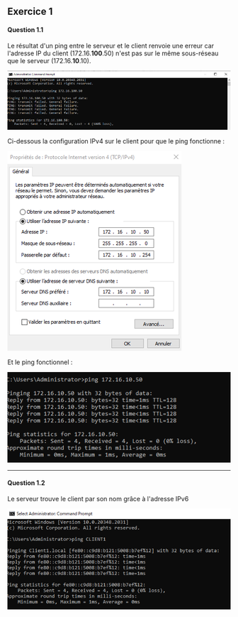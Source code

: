 ## Exercice 1

#### Question 1.1

Le résultat d'un ping entre le serveur et le client renvoie une erreur car l'adresse IP du client (172.16.**100**.50) n'est pas sur le même sous-réseau que le serveur (172.16.**10**.10).

![pingServerClient](https://github.com/PKechichian/TSSR2405_Checkpoint2/blob/main/Annexes/Q1-1.pingServCLI.png)

Ci-dessous la configuration IPv4 sur le client pour que le ping fonctionne :

![configCLI](https://github.com/PKechichian/TSSR2405_Checkpoint2/blob/main/Annexes/Q1-1.configCLI.png)

Et le ping fonctionnel :

![pingServerClient](https://github.com/PKechichian/TSSR2405_Checkpoint2/blob/main/Annexes/Q1-1.pingServCLIOK.png)

---

#### Question 1.2

Le serveur trouve le client par son nom grâce à l'adresse IPv6

![pingServerClient](https://github.com/PKechichian/TSSR2405_Checkpoint2/blob/main/Annexes/Q1-2.pingAvecNom.png)
